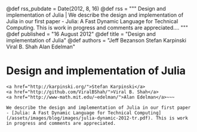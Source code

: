 @def rss_pubdate = Date(2012, 8, 16)
@def rss = """ Design and implementation of Julia | We describe the design and implementation of Julia in our first paper - Julia: A Fast Dynamic Language for Technical Computing. This is work in progress and comments are appreciated.... """
@def published = "16 August 2012"
@def title = "Design and implementation of Julia"
@def authors = "Jeff Bezanson Stefan Karpinski Viral B. Shah Alan Edelman"  

# Design and implementation of Julia

~~~<a href="http://github.com/JeffBezanson/">Jeff Bezanson</a>
<a href="http://karpinski.org/">Stefan Karpinski</a>
<a href="http://github.com/ViralBShah/">Viral B. Shah</a>
<a href="http://www-math.mit.edu/~edelman/">Alan Edelman</a>~~~

We describe the design and implementation of Julia in our first paper - [Julia: A Fast Dynamic Language for Technical Computing](/assets/images/blog/images/julia-dynamic-2012-tr.pdf). This is work in progress and comments are appreciated.
